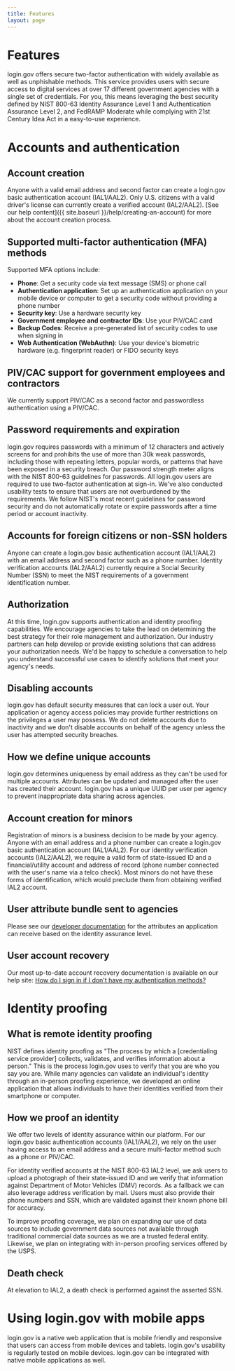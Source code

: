 ```yaml
---
title: Features
layout: page
---
```


# Features

login.gov offers secure two-factor authentication with widely available as well as unphishable methods. This service provides users with secure access to digital services at over 17 different government agencies with a single set of credentials. For you, this means leveraging the best security defined by NIST 800-63 Identity Assurance Level 1 and Authentication Assurance Level 2, and FedRAMP Moderate while complying with 21st Century Idea Act in a easy-to-use experience.

# Accounts and authentication

<div class="border border-primary-light"></div>

## Account creation

Anyone with a valid email address and second factor can create a login.gov basic authentication account (IAL1/AAL2). Only U.S. citizens with a valid driver's license can currently create a verified account (IAL2/AAL2). [See our help content]({{ site.baseurl }}/help/creating-an-account) for more about the account creation process.

## Supported multi-factor authentication (MFA) methods

Supported MFA options include:
- **Phone**: Get a security code via text message (SMS) or phone call
- **Authentication application**: Set up an authentication application on your mobile device or computer to get a security code without providing a phone number
- **Security key**: Use a hardware security key
- **Government employee and contractor IDs**: Use your PIV/CAC card
- **Backup Codes**: Receive a pre-generated list of security codes to use when signing in
- **Web Authentication (WebAuthn)**: Use your device's biometric hardware (e.g. fingerprint reader) or FIDO security keys

## PIV/CAC support for government employees and contractors

We currently support PIV/CAC as a second factor and passwordless authentication using a PIV/CAC.

## Password requirements and expiration

login.gov requires passwords with a minimum of 12 characters and actively screens for and prohibits the use of more than 30k weak passwords, including those with repeating letters, popular words, or patterns that have been exposed in a security breach. Our password strength meter aligns with the NIST 800-63 guidelines for passwords. All login.gov users are required to use two-factor authentication at sign-in. We've also conducted usability tests to ensure that users are not overburdened by the requirements. We follow NIST's most recent guidelines for password security and do not automatically rotate or expire passwords after a time period or account inactivity.

## Accounts for foreign citizens or non-SSN holders

Anyone can create a login.gov basic authentication account (IAL1/AAL2) with an email address and second factor such as a phone number. Identity verification accounts (IAL2/AAL2) currently require a Social Security Number (SSN) to meet the NIST requirements of a government identification number.

## Authorization

At this time, login.gov supports authentication and identity proofing capabilities. We encourage agencies to take the lead on determining the best strategy for their role management and authorization. Our industry partners can help develop or provide existing solutions that can address your authorization needs. We'd be happy to schedule a conversation to help you understand successful use cases to identify solutions that meet your agency's needs.

## Disabling accounts

login.gov has default security measures that can lock a user out. Your application or agency access policies may provide further restrictions on the privileges a user may possess. We do not delete accounts due to inactivity and we don't disable accounts on behalf of the agency unless the user has attempted security breaches.

## How we define unique accounts

login.gov determines uniqueness by email address as they can't be used for multiple accounts. Attributes can be updated and managed after the user has created their account. login.gov has a unique UUID per user per agency to prevent inappropriate data sharing across agencies.

## Account creation for minors

Registration of minors is a business decision to be made by your agency. Anyone with an email address and a phone number can create a login.gov basic authentication account (IAL1/AAL2). For our identity verification accounts (IAL2/AAL2), we require a valid form of state-issued ID and a financial/utility account and address of record (phone number connected with the user's name via a telco check). Most minors do not have these forms of identification, which would preclude them from obtaining verified IAL2 account.

## User attribute bundle sent to agencies

Please see our [developer documentation](https://developers.login.gov/attributes) for the attributes an application can receive based on the identity assurance level.

## User account recovery

Our most up-to-date account recovery documentation is available on our help site: [How do I sign in if I don't have my authentication methods?](https://login.gov/help/signing-in/how-do-i-sign-in-if-i-dont-have-my-authentication-methods)

# Identity proofing

<div class="border border-primary-light"></div>

## What is remote identity proofing

NIST defines identity proofing as "The process by which a [credentialing service provider] collects, validates, and verifies information about a person." This is the process login.gov uses to verify that you are who you say you are. While many agencies can validate an individual's identity through an in-person proofing experience, we developed an online application that allows individuals to have their identities verified from their smartphone or computer.

## How we proof an identity

We offer two levels of identity assurance within our platform. For our login.gov basic authentication accounts (IAL1/AAL2), we rely on the user having access to an email address and a secure multi-factor method such as a phone or PIV/CAC.

For identity verified accounts at the NIST 800-63 IAL2 level, we ask users to upload a photograph of their state-issued ID and we verify that information against Department of Motor Vehicles (DMV) records. As a fallback we can also leverage address verification by mail. Users must also provide their phone numbers and SSN, which are validated against their known phone bill for accuracy.

To improve proofing coverage, we plan on expanding our use of data sources to include government data sources not available through traditional commercial data sources as we are a trusted federal entity. Likewise, we plan on integrating with in-person proofing services offered by the USPS.

## Death check

At elevation to IAL2, a death check is performed against the asserted SSN.

<div class="border border-primary-light"></div>

# Using login.gov with mobile apps

login.gov is a native web application that is mobile friendly and responsive that users can access from mobile devices and tablets. login.gov's usability is regularly tested on mobile devices. login.gov can be integrated with native mobile applications as well.
